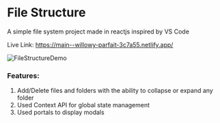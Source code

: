 # File Structure

A simple file system project made in reactjs inspired by VS Code

Live Link: https://main--willowy-parfait-3c7a55.netlify.app/

![FileStructureDemo](https://github.com/SaarishtThaman/FileStructure/assets/40304623/cda525bc-7f6e-4ae4-b970-675e38fca63d)

### Features:
1. Add/Delete files and folders with the ability to collapse or expand any folder
2. Used Context API for global state management
3. Used portals to display modals
